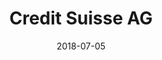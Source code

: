 ﻿---
title:          "Credit Suisse AG"
date:           "2018-07-05"
draft:          false
robotsExclude:  true
---
